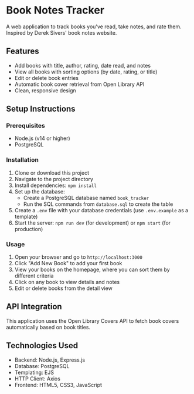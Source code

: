 # Book Notes Tracker
 
A web application to track books you've read, take notes, and rate them. Inspired by Derek Sivers' book notes website.

## Features 

- Add books with title, author, rating, date read, and notes 
- View all books with sorting options (by date, rating, or title)
- Edit or delete book entries
- Automatic book cover retrieval from Open Library API 
- Clean, responsive design 

## Setup Instructions

### Prerequisites

- Node.js (v14 or higher) 
- PostgreSQL
 
### Installation

1. Clone or download this project 
2. Navigate to the project directory 
3. Install dependencies: `npm install`
4. Set up the database:
   - Create a PostgreSQL database named `book_tracker`
   - Run the SQL commands from `database.sql` to create the table
5. Create a `.env` file with your database credentials (use `.env.example` as a template)
6. Start the server: `npm run dev` (for development) or `npm start` (for production)

### Usage

1. Open your browser and go to `http://localhost:3000`
2. Click "Add New Book" to add your first book
3. View your books on the homepage, where you can sort them by different criteria
4. Click on any book to view details and notes
5. Edit or delete books from the detail view

## API Integration

This application uses the Open Library Covers API to fetch book covers automatically based on book titles.

## Technologies Used

- Backend: Node.js, Express.js
- Database: PostgreSQL
- Templating: EJS
- HTTP Client: Axios
- Frontend: HTML5, CSS3, JavaScript
